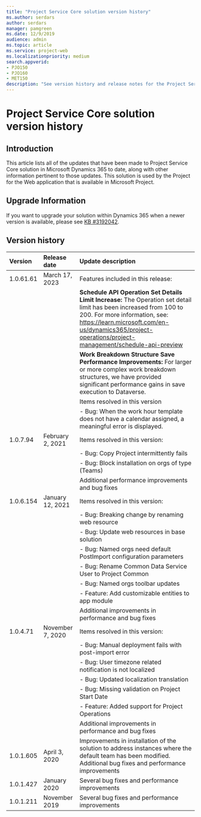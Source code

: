 ```yaml
---
title: "Project Service Core solution version history"
ms.author: serdars
author: serdars
manager: pamgreen
ms.date: 12/9/2019
audience: admin
ms.topic: article
ms.service: project-web
ms.localizationpriority: medium
search.appverid:
- PJO150
- PJO160
- MET150
description: "See version history and release notes for the Project Service Core solution."
---
```


# Project Service Core solution version history
  
## Introduction

This article lists all of the updates that have been made to Project Service Core solution in Microsoft Dynamics 365 to date, along with other information pertinent to those updates. This solution is used by the Project for the Web application that is available in Microsoft Project.

## Upgrade Information

If you want to upgrade your solution within Dynamics 365 when a newer version is available, please see [KB #3192042](https://support.microsoft.com/help/3192042/how-to-upgrade-the-solutions-for-a-microsoft-dynamics-crm-portals-depl).

## Version history
  
|**Version**|**Release date**|**Update description**|
|:-----|:-----|:-----|
|1.0.61.61| March 17, 2023 | Features included in this release:|
|  |  | **Schedule API Operation Set Details Limit Increase:** The Operation set detail limit has been increased from 100 to 200. For more information, see: https://learn.microsoft.com/en-us/dynamics365/project-operations/project-management/schedule-api-preview|
|  |  | **Work Breakdown Structure Save Performance Improvements:** For larger or more complex work breakdown structures, we have provided significant performance gains in save execution to Dataverse. |
|  |  | Items resolved in this version |
|  |  | - Bug: When the work hour template does not have a calendar assigned, a meaningful error is displayed. |
|1.0.7.94 | February 2, 2021 | Items resolved in this version:|
|  |  | - Bug: Copy Project intermittently fails |
|  |  | - Bug: Block installation on orgs of type (Teams) |
|  |  | Additional performance improvements and bug fixes |
|1.0.6.154 | January 12, 2021 |Items resolved in this version: |
|  |  | - Bug: Breaking change by renaming web resource |
|  |  | - Bug: Update web resources in base solution |
|  |  | - Bug: Named orgs need default PostImport configuration parameters |
|  |  | - Bug: Rename Common Data Service User to Project Common |
|  |  | - Bug: Named orgs toolbar updates |
|  |  | - Feature: Add customizable entities to app module |
|  |  | Additional improvements in performance and bug fixes |
|1.0.4.71  | November 7, 2020 | Items resolved in this version: |
|  |  | - Bug: Manual deployment fails with post-import error|
|  |  | - Bug: User timezone related notification is not localized |
|  |  | - Bug: Updated localization translation|
|  |  | - Bug: Missing validation on Project Start Date|
|  |  | - Feature: Added support for Project Operations|
|  |  | Additional improvements in performance and bug fixes |
|1.0.1.605 | April 3, 2020  |Improvements in installation of the solution to address instances where the default team has been modified. Additional bug fixes and performance improvements |
|1.0.1.427 | January 2020  |Several bug fixes and performance improvements  |
|1.0.1.211 | November 2019  |Several bug fixes and performance improvements  |
